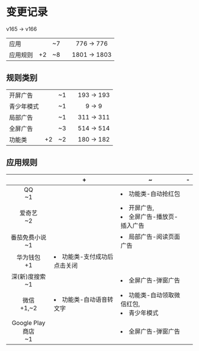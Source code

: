 # 变更记录

v165 -> v166

||||||
|-|:-:|:-:|:-:|:-:|
|应用||~7||776 -> 776|
|应用规则|+2|~8||1801 -> 1803|

## 规则类别

||||||
|-|:-:|:-:|:-:|:-:|
|开屏广告||~1||193 -> 193|
|青少年模式||~1||9 -> 9|
|局部广告||~1||311 -> 311|
|全屏广告||~3||514 -> 514|
|功能类|+2|~2||180 -> 182|

## 应用规则

||+|~|-|
|:-:|-|-|-|
|QQ<br>~1||<li>功能类-自动抢红包||
|爱奇艺<br>~2||<li>开屏广告,<li>全屏广告-播放页-插入广告||
|番茄免费小说<br>~1||<li>局部广告-阅读页面广告||
|华为钱包<br>+1|<li>功能类-支付成功后点击关闭|||
|深(新)度搜索<br>~1||<li>全屏广告-弹窗广告||
|微信<br>+1,~2|<li>功能类-自动语音转文字|<li>功能类-自动领取微信红包,<li>青少年模式||
|Google Play 商店<br>~1||<li>全屏广告-弹窗广告||
